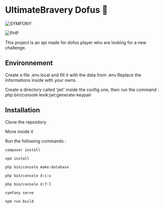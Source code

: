 # UltimateBravery Dofus 🥚

![SYMFONY](https://img.shields.io/badge/Framework-Symfony-purple)

![PHP](https://img.shields.io/badge/Langage-Php-blue)

This project is an api made for dofus player who are looking for a new challenge.

## Environnement 

Create a file .env.local and fill it with the data from .env
Replace the informations inside with your owns.

Create a directory called 'jwt' inside the config one, then run the command :
php bin/console lexik:jwt:generate-keypair


## Installation 

Clone the repository

Move inside it

Run the following commands :

``composer install``

``npm install``

``php bin/console make:database``

``php bin/console d:s:u``

``php bin/console d:f:l``

``symfony serve``

``npm run build``
